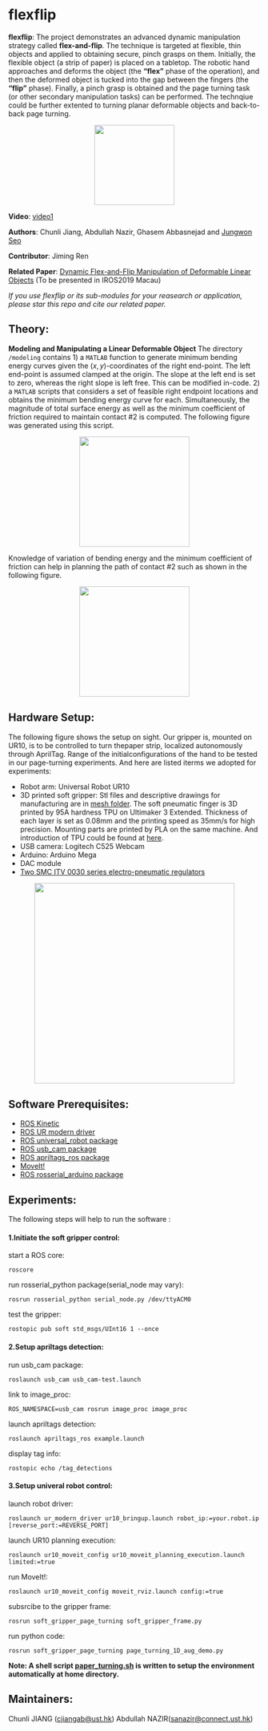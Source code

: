 # flexflip
**flexflip**: The project demonstrates an advanced dynamic manipulation strategy called **flex-and-flip**. The technique is targeted at flexible, thin objects and applied to obtaining secure, pinch grasps on them. Initially, the flexible object (a strip of paper) is placed on a tabletop. The robotic hand approaches and deforms the object (the **“flex”** phase of the operation), and then the deformed object is tucked into the gap between the fingers (the **“flip”** phase). Finally, a pinch grasp is obtained and the page turning task (or other secondary manipulation tasks) can be performed. The technqiue could be further extented to turning  planar deformable objects and back-to-back page turning.

<p align="center">
  <img height="160" src="https://github.com/HKUST-RML/flexflip/blob/master/pictures/Picture1_complete.jpg">
</p>

**Video**: [video1](https://drive.google.com/file/d/1a20tH0woEcDpF48ZbNs7ktDp6As-niw0/view)

**Authors**: Chunli Jiang, Abdullah Nazir, Ghasem Abbasnejad and [Jungwon Seo ](http://junseo.people.ust.hk/)

**Contributor**: Jiming Ren

**Related Paper**: [Dynamic Flex-and-Flip Manipulation of Deformable Linear Objects](https://drive.google.com/file/d/1-5swA3RHVHJiFSBKWW0xD8tLXGSHrgOR/view?usp=sharing) (To be presented in IROS2019 Macau)

*If you use flexflip or its sub-modules for your reasearch or application, please star this repo and cite our related paper.*

## Theory:

**Modeling and Manipulating a Linear Deformable Object** 
The directory `/modeling` contains 1) a `MATLAB` function to generate minimum bending energy curves given the $(x,y)$-coordinates of the right end-point. The left end-point is assumed clamped at the origin. The slope at the left end is set to zero, whereas the right slope is left free. This can be modified in-code.
2) a `MATLAB` scripts that considers a set of feasible right endpoint locations and obtains the minimum bending energy curve for each. Simultaneously, the magnitude of total surface energy as well as the minimum coefficient of friction required to maintain contact \#2 is computed. The following figure was generated using this script.

<p align="center">
  <img height="220" src="https://github.com/HKUST-RML/flexflip/blob/master/DFF-Manipulation-master/media/fig3">
</p>


Knowledge of variation of bending energy and the minimum coefficient of friction can help in planning the path of contact \#2 such as shown in the following figure.

<p align="center">
  <img height="220" src="https://github.com/HKUST-RML/flexflip/blob/master/DFF-Manipulation-master/media/fig8">
</p>

## Hardware Setup:
The following figure shows the setup on sight. Our gripper is, mounted on UR10, is to be controlled to turn thepaper strip, localized autonomously through AprilTag. Range of the initialconfigurations of the hand to be tested in our page-turning experiments. And here are listed iterms we adopted for experiments:
- Robot arm: Universal Robot UR10
- 3D printed soft gripper: Stl files and descriptive drawings for manufacturing are in [mesh folder](https://github.com/HKUST-RML/soft_gripper_page_turning/tree/master/mesh). The soft pneumatic finger is 3D printed by 95A hardness TPU on Ultimaker 3 Extended. Thickness of each layer is set as 0.08mm and the printing speed as 35mm/s for high precision. Mounting parts are printed by PLA on the same machine. And introduction of TPU could be found at [here](http://www.huntsman.com/polyurethanes/Media%20Library/global/files/guide_tpu.pdf).
- USB camera: Logitech C525 Webcam
- Arduino: Arduino Mega 
- DAC module
- [Two SMC ITV 0030 series electro-pneumatic regulators](https://www.smcpneumatics.com/ITV0030-3ML-Q.html)

<p align="center">
<img src="https://github.com/HKUST-RML/flexflip/blob/master/pictures/hardware_settings.png" height="400">
</p>

## Software Prerequisites:

- [ROS Kinetic](http://wiki.ros.org/kinetic)
- [ROS UR modern driver](https://github.com/ros-industrial/ur_modern_driver)
- [ROS universal_robot package](http://wiki.ros.org/universal_robot)
- [ROS usb_cam package](http://wiki.ros.org/usb_cam)
- [ROS apriltags_ros package](http://wiki.ros.org/apriltags_ros)
- [MoveIt!](https://moveit.ros.org/)
- [ROS rosserial_arduino package](http://wiki.ros.org/rosserial_arduino/Tutorials/Arduino%20IDE%20Setup#Installing_the_Software)

## Experiments:
The following steps will help to run the software :
#### 1.Initiate the soft gripper control:
start a ROS core:
```
roscore
```
run rosserial_python package(serial_node may vary):
```
rosrun rosserial_python serial_node.py /dev/ttyACM0
```
test the gripper:
```
rostopic pub soft std_msgs/UInt16 1 --once
```
#### 2.Setup apriltags detection:
run usb_cam package:
```
roslaunch usb_cam usb_cam-test.launch
```
link to image_proc:
```
ROS_NAMESPACE=usb_cam rosrun image_proc image_proc
```
launch apriltags detection:
```
roslaunch apriltags_ros example.launch 
```
display tag info:
```
rostopic echo /tag_detections
```
#### 3.Setup univeral robot control:
launch robot driver:
```
roslaunch ur_modern_driver ur10_bringup.launch robot_ip:=your.robot.ip [reverse_port:=REVERSE_PORT]
```
launch UR10 planning execution:
```
roslaunch ur10_moveit_config ur10_moveit_planning_execution.launch limited:=true 
```
run MoveIt!:
```
roslaunch ur10_moveit_config moveit_rviz.launch config:=true  
```
subsrcibe to the gripper frame:
```
rosrun soft_gripper_page_turning soft_gripper_frame.py
```
run python code:
```
rosrun soft_gripper_page_turning page_turning_1D_aug_demo.py
```
**Note: A shell script [paper_turning.sh](https://github.com/HKUST-RML/flexflip/blob/master/paper_turning.sh) is written to setup the environment automatically at home directory.**
## Maintainers:
Chunli JIANG (cjiangab@ust.hk)  Abdullah NAZIR(sanazir@connect.ust.hk) 

